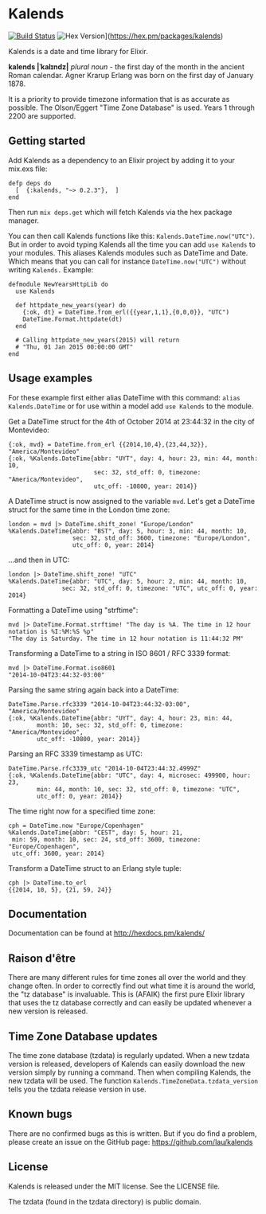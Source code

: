 Kalends
=======

[![Build
Status](https://travis-ci.org/lau/kalends.svg?branch=master)](https://travis-ci.org/lau/kalends) ![Hex Version](http://img.shields.io/hexpm/v/kalends.svg?style=flat)](https://hex.pm/packages/kalends)

Kalends is a date and time library for Elixir.

**kalends |ˈkalɪndz|**
_plural noun_ -
the first day of the month in the ancient Roman calendar. Agner Krarup Erlang was born on the first day of January 1878.

It is a priority to provide timezone information that is as accurate as
possible. The Olson/Eggert "Time Zone Database" is used. Years 1 through 2200
are supported.

## Getting started

Add Kalends as a dependency to an Elixir project by adding it to your mix.exs file:

    defp deps do
      [  {:kalends, "~> 0.2.3"},  ]
    end

Then run `mix deps.get` which will fetch Kalends via the hex package manager.

You can then call Kalends functions like this: `Kalends.DateTime.now("UTC")`. But in order to avoid typing Kalends all the time you can add `use Kalends` to your modules. This aliases Kalends modules such as DateTime and Date. Which means that you can call for instance `DateTime.now("UTC")` without writing `Kalends.` Example:

    defmodule NewYearsHttpLib do
      use Kalends

      def httpdate_new_years(year) do
        {:ok, dt} = DateTime.from_erl({{year,1,1},{0,0,0}}, "UTC")
        DateTime.Format.httpdate(dt)
      end

      # Calling httpdate_new_years(2015) will return
      # "Thu, 01 Jan 2015 00:00:00 GMT"
    end

## Usage examples

For these example first either alias DateTime with this command: `alias Kalends.DateTime` or for use within a model add `use Kalends` to the module.

Get a DateTime struct for the 4th of October 2014 at 23:44:32 in the city of
Montevideo:

    {:ok, mvd} = DateTime.from_erl {{2014,10,4},{23,44,32}}, "America/Montevideo"
    {:ok, %Kalends.DateTime{abbr: "UYT", day: 4, hour: 23, min: 44, month: 10,
                            sec: 32, std_off: 0, timezone: "America/Montevideo",
                            utc_off: -10800, year: 2014}}

A DateTime struct is now assigned to the variable `mvd`. Let's get a DateTime
struct for the same time in the London time zone:

    london = mvd |> DateTime.shift_zone! "Europe/London"
    %Kalends.DateTime{abbr: "BST", day: 5, hour: 3, min: 44, month: 10,
                      sec: 32, std_off: 3600, timezone: "Europe/London",
                      utc_off: 0, year: 2014}

...and then in UTC:

    london |> DateTime.shift_zone! "UTC"
    %Kalends.DateTime{abbr: "UTC", day: 5, hour: 2, min: 44, month: 10,
                   sec: 32, std_off: 0, timezone: "UTC", utc_off: 0, year: 2014}

Formatting a DateTime using "strftime":

    mvd |> DateTime.Format.strftime! "The day is %A. The time in 12 hour notation is %I:%M:%S %p"
    "The day is Saturday. The time in 12 hour notation is 11:44:32 PM"

Transforming a DateTime to a string in ISO 8601 / RFC 3339 format:

    mvd |> DateTime.Format.iso8601
    "2014-10-04T23:44:32-03:00"

Parsing the same string again back into a DateTime:

    DateTime.Parse.rfc3339 "2014-10-04T23:44:32-03:00", "America/Montevideo"
    {:ok, %Kalends.DateTime{abbr: "UYT", day: 4, hour: 23, min: 44,
            month: 10, sec: 32, std_off: 0, timezone: "America/Montevideo",
            utc_off: -10800, year: 2014}}

Parsing an RFC 3339 timestamp as UTC:

    DateTime.Parse.rfc3339_utc "2014-10-04T23:44:32.4999Z"
    {:ok, %Kalends.DateTime{abbr: "UTC", day: 4, microsec: 499900, hour: 23,
            min: 44, month: 10, sec: 32, std_off: 0, timezone: "UTC",
            utc_off: 0, year: 2014}}

The time right now for a specified time zone:

    cph = DateTime.now "Europe/Copenhagen"
    %Kalends.DateTime{abbr: "CEST", day: 5, hour: 21,
     min: 59, month: 10, sec: 24, std_off: 3600, timezone: "Europe/Copenhagen",
     utc_off: 3600, year: 2014}

Transform a DateTime struct to an Erlang style tuple:

    cph |> DateTime.to_erl
    {{2014, 10, 5}, {21, 59, 24}}

## Documentation

Documentation can be found at http://hexdocs.pm/kalends/

## Raison d'être

There are many different rules for time zones all over the world and they change
often. In order to correctly find out what time it is around the world, the
"tz database" is invaluable. This is (AFAIK) the first pure Elixir library that
uses the tz database correctly and can easily be updated whenever a new version
is released.

## Time Zone Database updates

The time zone database (tzdata) is regularly updated. When a new tzdata
version is released, developers of Kalends can easily download the new version
simply by running a command. Then when compiling Kalends, the new tzdata will be
used. The function `Kalends.TimeZoneData.tzdata_version` tells you the tzdata
release version in use.

## Known bugs

There are no confirmed bugs as this is written. But if you do find a problem,
please create an issue on the GitHub page: https://github.com/lau/kalends

## License

Kalends is released under the MIT license. See the LICENSE file.

The tzdata (found in the tzdata directory) is public domain.
